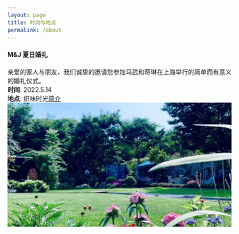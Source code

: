```yaml
---
layout: page
title: 时间与地点
permalink: /about
---
```


#### M&J 夏日婚礼

亲爱的家人与朋友，我们诚挚的邀请您参加马武和蒋琳在上海举行的简单而有意义的婚礼仪式。  
**时间**: 2022.5.14  
**地点**: 织味时光[简介](https://m.dianping.com/shopshare/G9fkrh9MbGIO499O?msource=Appshare2021&utm_source=shop_share)  
![pic2](/assets/img/zhiwei/飞书20220211-222916.jpg "2")
